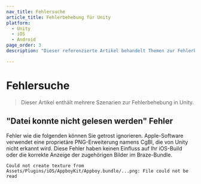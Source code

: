 ```yaml
---
nav_title: Fehlersuche
article_title: Fehlerbehebung für Unity
platform: 
  - Unity
  - iOS
  - Android
page_order: 3
description: "Dieser referenzierte Artikel behandelt Themen zur Fehlerbehebung für die Unity-Plattform."

---
```


# Fehlersuche

> Dieser Artikel enthält mehrere Szenarien zur Fehlerbehebung in Unity.

## "Datei konnte nicht gelesen werden" Fehler

Fehler wie die folgenden können Sie getrost ignorieren. Apple-Software verwendet eine proprietäre PNG-Erweiterung namens CgBI, die von Unity nicht erkannt wird. Diese Fehler haben keinen Einfluss auf Ihr iOS-Build oder die korrekte Anzeige der zugehörigen Bilder im Braze-Bundle.

```
Could not create texture from Assets/Plugins/iOS/AppboyKit/Appboy.bundle/...png: File could not be read
```
